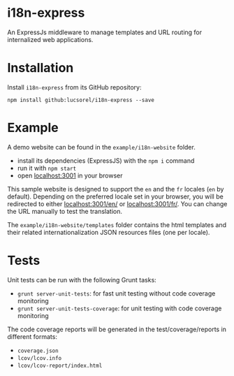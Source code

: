# i18n-express
An ExpressJs middleware to manage templates and URL routing for internalized web applications.

# Installation
Install `i18n-express` from its GitHub repository:

```
npm install github:lucsorel/i18n-express --save
```

# Example
A demo website can be found in the `example/i18n-website` folder.
* install its dependencies (ExpressJS) with the `npm i` command
* run it with `npm start`
* open [localhost:3001](http://localhost:3001) in your browser

This sample website is designed to support the `en` and the `fr` locales (`en` by default). Depending on the preferred locale set in your browser, you will be redirected to either [localhost:3001/en/](http://localhost:3001/en/) or  [localhost:3001/fr/](http://localhost:3001/fr/). You can change the URL manually to test the translation.

The `example/i18n-website/templates` folder contains the html templates and their related internationalization JSON resources files (one per locale).

# Tests
Unit tests can be run with the following Grunt tasks:
* `grunt server-unit-tests`: for fast unit testing without code coverage monitoring
* `grunt server-unit-tests-coverage`: for unit testing with code coverage monitoring

The code coverage reports will be generated in the test/coverage/reports in different formats:
* `coverage.json`
* `lcov/lcov.info`
* `lcov/lcov-report/index.html`
